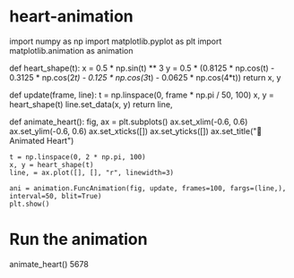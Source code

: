# heart-animation
import numpy as np
import matplotlib.pyplot as plt
import matplotlib.animation as animation

def heart_shape(t):
    x = 0.5 * np.sin(t) ** 3
    y = 0.5 * (0.8125 * np.cos(t) - 0.3125 * np.cos(2*t) - 0.125 * np.cos(3*t) - 0.0625 * np.cos(4*t))
    return x, y

def update(frame, line):
    t = np.linspace(0, frame * np.pi / 50, 100)
    x, y = heart_shape(t)
    line.set_data(x, y)
    return line,

def animate_heart():
    fig, ax = plt.subplots()
    ax.set_xlim(-0.6, 0.6)
    ax.set_ylim(-0.6, 0.6)
    ax.set_xticks([])
    ax.set_yticks([])
    ax.set_title("💖 Animated Heart")
    
    t = np.linspace(0, 2 * np.pi, 100)
    x, y = heart_shape(t)
    line, = ax.plot([], [], "r", linewidth=3)
    
    ani = animation.FuncAnimation(fig, update, frames=100, fargs=(line,), interval=50, blit=True)
    plt.show()

# Run the animation
animate_heart()
5678
